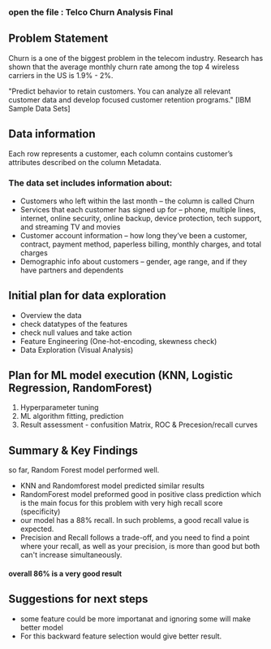 ### open the file : Telco Churn Analysis Final

## Problem Statement
Churn is a one of the biggest problem in the telecom industry. Research has shown that the average monthly churn rate among the top 4 wireless carriers in the US is 1.9% - 2%.

"Predict behavior to retain customers. You can analyze all relevant customer data and develop focused customer retention programs." [IBM Sample Data Sets]
## Data information

Each row represents a customer, each column contains customer’s attributes described on the column Metadata.

### The data set includes information about:
- Customers who left within the last month – the column is called Churn
- Services that each customer has signed up for – phone, multiple lines, internet, online security, online backup, device   protection, tech support, and streaming TV and movies
- Customer account information – how long they’ve been a customer, contract, payment method, paperless billing, monthly charges, and total charges
- Demographic info about customers – gender, age range, and if they have partners and dependents

## Initial plan for data exploration
- Overview the data
- check datatypes of the features
- check null values and take action
- Feature Engineering (One-hot-encoding, skewness check)
- Data Exploration (Visual Analysis)

## Plan for ML model execution (KNN, Logistic Regression, RandomForest)
1. Hyperparameter tuning
2. ML algorithm fitting, prediction
3. Result assessment - confusition Matrix, ROC & Precesion/recall curves

## Summary & Key Findings
so far, Random Forest model performed well.

- KNN and Randomforest model predicted similar results
- RandomForest model preformed good in positive class prediction which is the main focus for this problem with very high recall score (specificity)
- our model has a 88% recall. In such problems, a good recall value is expected.
- Precision and Recall follows a trade-off, and you need to find a point where your recall, as well as your precision, is more than good but both can't increase simultaneously.
#### overall  86%  is a very good result

## Suggestions for next steps
 
- some feature could be more importanat and ignoring some will make better model
- For this backward feature selection would give better result.
